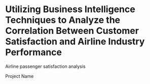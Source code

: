 # Utilizing Business Intelligence Techniques to Analyze the Correlation Between Customer Satisfaction and Airline Industry Performance
Airline passenger satisfaction analysis 

Project Name
